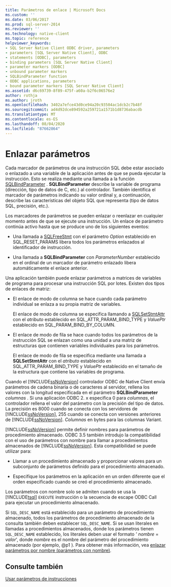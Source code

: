 ```yaml
---
title: Parámetros de enlace | Microsoft Docs
ms.custom: ''
ms.date: 03/06/2017
ms.prod: sql-server-2014
ms.reviewer: ''
ms.technology: native-client
ms.topic: reference
helpviewer_keywords:
- SQL Server Native Client ODBC driver, parameters
- parameters [SQL Server Native Client], ODBC
- statements [ODBC], parameters
- binding parameters [SQL Server Native Client]
- parameter markers [ODBC]
- unbound parameter markers
- SQLBindParameter function
- ODBC applications, parameters
- bound parameter markers [SQL Server Native Client]
ms.assetid: d6c69739-8f89-475f-a60a-b2f6c06576e2
author: rothja
ms.author: jroth
ms.openlocfilehash: 3402a7efce43d0ce94a20c93504ac1dcb2c7b48f
ms.sourcegitcommit: ad4d92dce894592a259721a1571b1d8736abacdb
ms.translationtype: MT
ms.contentlocale: es-ES
ms.lasthandoff: 08/04/2020
ms.locfileid: "87662864"
---
```

# <a name="binding-parameters"></a>Enlazar parámetros
  Cada marcador de parámetros de una instrucción SQL debe estar asociado o enlazado a una variable de la aplicación antes de que se pueda ejecutar la instrucción. Esto se realiza mediante una llamada a la función [SQLBindParameter](../native-client-odbc-api/sqlbindparameter.md) . **SQLBindParameter** describe la variable de programa (dirección, tipo de datos de C, etc.) al controlador. También identifica el marcador de parámetros indicando su valor ordinal y, a continuación, describe las características del objeto SQL que representa (tipo de datos SQL, precisión, etc.).

 Los marcadores de parámetros se pueden enlazar o reenlazar en cualquier momento antes de que se ejecute una instrucción. Un enlace de parámetro continúa activo hasta que se produce uno de los siguientes eventos:

-   Una llamada a [SQLFreeStmt](../native-client-odbc-api/sqlfreestmt.md) con el parámetro *Option* establecido en SQL_RESET_PARAMS libera todos los parámetros enlazados al identificador de instrucción.

-   Una llamada a **SQLBindParameter** con *ParameterNumber* establecido en el ordinal de un marcador de parámetro enlazado libera automáticamente el enlace anterior.

 Una aplicación también puede enlazar parámetros a matrices de variables de programa para procesar una instrucción SQL por lotes. Existen dos tipos de enlaces de matriz:

-   El enlace de modo de columna se hace cuando cada parámetro individual se enlaza a su propia matriz de variables.

     El enlace de modo de columna se especifica llamando a [SQLSetStmtAttr](../native-client-odbc-api/sqlsetstmtattr.md) con el *atributo* establecido en SQL_ATTR_PARAM_BIND_TYPE y *ValuePtr* establecido en SQL_PARAM_BIND_BY_COLUMN.

-   El enlace de modo de fila se hace cuando todos los parámetros de la instrucción SQL se enlazan como una unidad a una matriz de estructuras que contienen variables individuales para los parámetros.

     El enlace de modo de fila se especifica mediante una llamada a **SQLSetStmtAttr** con el *atributo* establecido en SQL_ATTR_PARAM_BIND_TYPE y *ValuePtr* establecido en el tamaño de la estructura que contiene las variables de programa.

 Cuando el [!INCLUDE[ssNoVersion](../../includes/ssnoversion-md.md)] controlador ODBC de Native Client envía parámetros de cadena binaria o de caracteres al servidor, rellena los valores con la longitud especificada en el parámetro **SQLBindParameter** *columnas* . Si una aplicación ODBC 2. x especifica 0 para *columnas*, el controlador rellena el valor del parámetro con la precisión del tipo de datos. La precisión es 8000 cuando se conecta con los servidores de [!INCLUDE[ssNoVersion](../../includes/ssnoversion-md.md)], 255 cuando se conecta con versiones anteriores de [!INCLUDE[ssNoVersion](../../includes/ssnoversion-md.md)]. *Columnas* en bytes para las columnas Variant.

 [!INCLUDE[ssNoVersion](../../includes/ssnoversion-md.md)] permite definir nombres para parámetros de procedimiento almacenado. ODBC 3.5 también introdujo la compatibilidad con el uso de parámetros con nombre para llamar a procedimientos almacenados de [!INCLUDE[ssNoVersion](../../includes/ssnoversion-md.md)]. Esta compatibilidad se puede utilizar para:

-   Llamar a un procedimiento almacenado y proporcionar valores para un subconjunto de parámetros definido para el procedimiento almacenado.

-   Especifique los parámetros en la aplicación en un orden diferente que el orden especificado cuando se creó el procedimiento almacenado.

 Los parámetros con nombre solo se admiten cuando se usa la [!INCLUDE[tsql](../../includes/tsql-md.md)] `EXECUTE` instrucción o la secuencia de escape ODBC Call para ejecutar un procedimiento almacenado.

 Si `SQL_DESC_NAME` está establecido para un parámetro de procedimiento almacenado, todos los parámetros de procedimiento almacenado de la consulta también deben establecer `SQL_DESC_NAME`.  Si se usan literales en llamadas a procedimientos almacenados, donde los parámetros tienen `SQL_DESC_NAME` establecido, los literales deben usar el formato *' nombre* = *valor*', donde *nombre* es el nombre del parámetro del procedimiento almacenado (por ejemplo, @p1 ). Para obtener más información, vea [enlazar parámetros por nombre (parámetros con nombre)](https://go.microsoft.com/fwlink/?LinkId=167215).

## <a name="see-also"></a>Consulte también
 [Usar parámetros de instrucciones](using-statement-parameters.md)


